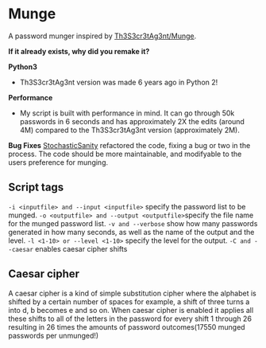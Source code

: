 # Munge
A password munger inspired by [Th3S3cr3tAg3nt/Munge](https://github.com/Th3S3cr3tAg3nt/Munge).

**If it already exists, why did you remake it?**

**Python3**
- Th3S3cr3tAg3nt version was made 6 years ago in Python 2!

**Performance**
- My script is built with performance in mind. It can go through 50k passwords in 6 seconds and has approximately 2X the edits (around 4M) compared to the Th3S3cr3tAg3nt version (approximately 2M).

**Bug Fixes**
[StochasticSanity](https://github.com/StochasticSanity) refactored the code, fixing a bug or two in the process.
The code should be more maintainable, and modifyable to the users preference for munging. 

## Script tags
`-i <inputfile> and --input <inputfile>` specify the password list to be munged.
`-o <outputfile> and --output <outputfile>`specify the file name for the munged password list.
`-v and --verbose` show how many passwords generated in how many seconds, as well as the name of the output and the level.
`-l <1-10> or --level <1-10>` specify the level for the output.
`-C and --caesar` enables caesar cipher shifts

## Caesar cipher
A caesar cipher is a kind of simple substitution cipher where the alphabet is shifted by a certain number of spaces for example, a shift of three turns a into d, b becomes e and so on. When caesar cipher is enabled it applies all these shifts to all of the letters in the password for every shift 1 through 26 resulting in 26 times the amounts of password outcomes(17550 munged passwords per unmunged!)